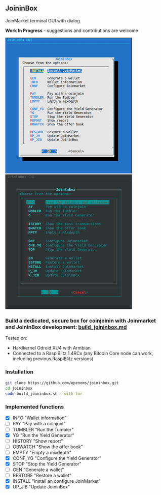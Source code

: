 ## JoininBox
JoinMarket terminal GUI with dialog

**Work In Progress** - suggestions and contributions are welcome

<p align="left">
  <img width="400" src="/images/mainmenu.png">
  <img width="400" src="/images/darkmenu.png">
</p>

### Build a dedicated, secure box for coinjoinin with Joinmarket and JoininBox development: [build_joininbox.md](build_joininbox.md)

Tested on:
* Hardkernel Odroid XU4 with Armbian
* Connected to a RaspiBlitz 1.4RCx (any Bitcoin Core node can work, including previous RaspiBlitz versions)


### Installation
```bash
git clone https://github.com/openoms/joininbox.git
cd joininbox
sudo build_jouninbox.sh --with-tor
```
### Implemented functions


- [x] INFO "Wallet information" 
- [ ] PAY "Pay with a coinjoin" 
- [ ] TUMBLER "Run the Tumbler" 
- [x] YG "Run the Yield Generator" 
- [ ] HISTORY "Show report" 
- [ ] OBWATCH "Show the offer book" 
- [ ] EMPTY "Empty a mixdepth" 
- [x] CONF_YG "Configure the Yield Generator" 
- [x] STOP "Stop the Yield Generator" 
- [ ] GEN "Generate a wallet" 
- [ ] RESTORE "Restore a wallet" 
- [x] INSTALL "Install an configure JoinMarket" 
- [x] UP_JIB "Update JoininBox"
